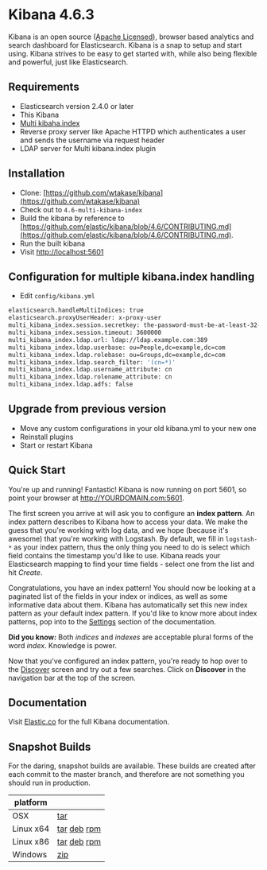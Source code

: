 # Kibana 4.6.3

Kibana is an open source ([Apache Licensed](https://github.com/elastic/kibana/blob/master/LICENSE.md)), browser based analytics and search dashboard for Elasticsearch. Kibana is a snap to setup and start using. Kibana strives to be easy to get started with, while also being flexible and powerful, just like Elasticsearch.

## Requirements

- Elasticsearch version 2.4.0 or later
- This Kibana
- [Multi kibaha.index](https://github.com/wtakase/multi-kibana-index)
- Reverse proxy server like Apache HTTPD which authenticates a user and sends the username via request header
- LDAP server for Multi kibana.index plugin

## Installation

* Clone: [https://github.com/wtakase/kibana](https://github.com/wtakase/kibana)
* Check out to `4.6-multi-kibana-index`
* Build the kibana by reference to [https://github.com/elastic/kibana/blob/4.6/CONTRIBUTING.md](https://github.com/elastic/kibana/blob/4.6/CONTRIBUTING.md).
* Run the built kibana
* Visit [http://localhost:5601](http://localhost:5601)

## Configuration for multiple kibana.index handling

* Edit `config/kibana.yml`

```bash
elasticsearch.handleMultiIndices: true
elasticsearch.proxyUserHeader: x-proxy-user
multi_kibana_index.session.secretkey: the-password-must-be-at-least-32-characters-long
multi_kibana_index.session.timeout: 3600000
multi_kibana_index.ldap.url: ldap://ldap.example.com:389
multi_kibana_index.ldap.userbase: ou=People,dc=example,dc=com
multi_kibana_index.ldap.rolebase: ou=Groups,dc=example,dc=com
multi_kibana_index.ldap.search_filter: '(cn=*)'
multi_kibana_index.ldap.username_attribute: cn
multi_kibana_index.ldap.rolename_attribute: cn
multi_kibana_index.ldap.adfs: false
```

## Upgrade from previous version

* Move any custom configurations in your old kibana.yml to your new one
* Reinstall plugins
* Start or restart Kibana

## Quick Start

You're up and running! Fantastic! Kibana is now running on port 5601, so point your browser at http://YOURDOMAIN.com:5601.

The first screen you arrive at will ask you to configure an **index pattern**. An index pattern describes to Kibana how to access your data. We make the guess that you're working with log data, and we hope (because it's awesome) that you're working with Logstash. By default, we fill in `logstash-*` as your index pattern, thus the only thing you need to do is select which field contains the timestamp you'd like to use. Kibana reads your Elasticsearch mapping to find your time fields - select one from the list and hit *Create*.

Congratulations, you have an index pattern! You should now be looking at a paginated list of the fields in your index or indices, as well as some informative data about them. Kibana has automatically set this new index pattern as your default index pattern. If you'd like to know more about index patterns, pop into to the [Settings](#settings) section of the documentation.

**Did you know:** Both *indices* and *indexes* are acceptable plural forms of the word *index*. Knowledge is power.

Now that you've configured an index pattern, you're ready to hop over to the [Discover](#discover) screen and try out a few searches. Click on **Discover** in the navigation bar at the top of the screen.

## Documentation

Visit [Elastic.co](http://www.elastic.co/guide/en/kibana/current/index.html) for the full Kibana documentation.

## Snapshot Builds

For the daring, snapshot builds are available. These builds are created after each commit to the master branch, and therefore are not something you should run in production.

| platform |  |
| --- | --- |
| OSX | [tar](http://download.elastic.co/kibana/kibana-snapshot/kibana-4.6.3-SNAPSHOT-darwin-x86_64.tar.gz) |
| Linux x64 | [tar](http://download.elastic.co/kibana/kibana-snapshot/kibana-4.6.3-SNAPSHOT-linux-x86_64.tar.gz) [deb](https://download.elastic.co/kibana/kibana-snapshot/kibana-4.6.3-SNAPSHOT-amd64.deb) [rpm](https://download.elastic.co/kibana/kibana-snapshot/kibana-4.6.3-SNAPSHOT-x86_64.rpm) |
| Linux x86 | [tar](http://download.elastic.co/kibana/kibana-snapshot/kibana-4.6.3-SNAPSHOT-linux-x86.tar.gz) [deb](https://download.elastic.co/kibana/kibana-snapshot/kibana-4.6.3-SNAPSHOT-i386.deb) [rpm](https://download.elastic.co/kibana/kibana-snapshot/kibana-4.6.3-SNAPSHOT-i686.rpm) |
| Windows | [zip](http://download.elastic.co/kibana/kibana-snapshot/kibana-4.6.3-SNAPSHOT-windows-x86.zip) |
